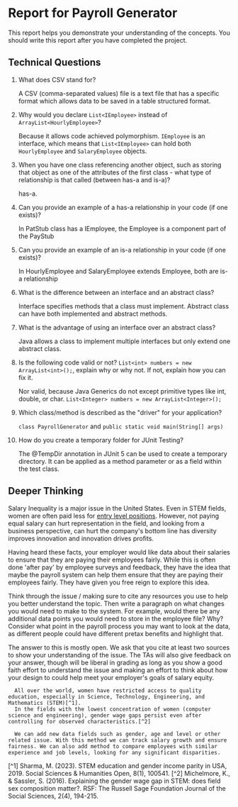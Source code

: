 # Report for Payroll Generator

This report helps you demonstrate your understanding of the concepts. You should write this report after you have completed the project. 

## Technical Questions

1. What does CSV stand for? 

   A CSV (comma-separated values) file is a text file that has a specific format which allows data to be saved in a table structured format.

2. Why would you declare `List<IEmployee>` instead of `ArrayList<HourlyEmployee>`?

   Because it allows code achieved polymorphism. `IEmployee` is an interface, which means that `List<IEmployee>` can hold both `HourlyEmployee` and `SalaryEmployee` objects.

3. When you have one class referencing another object, such as storing that object as one of the attributes of the first class - what type of relationship is that called (between has-a and is-a)?

   has-a.

4. Can you provide an example of a has-a relationship in your code (if one exists)?

   In PatStub class has a IEmployee, the Employee is a component part of the PayStub

5. Can you provide an example of an is-a relationship in your code (if one exists)?

   In HourlyEmployee and SalaryEmployee extends Employee, both are is-a relationship

6. What is the difference between an interface and an abstract class?

    Interface specifies methods that a class must implement. Abstract class can have both implemented and abstract methods.

7. What is the advantage of using an interface over an abstract class?

   Java allows a class to implement multiple interfaces but only extend one abstract class.    

8. Is the following code valid or not? `List<int> numbers = new ArrayList<int>();`, explain why or why not. If not, explain how you can fix it. 

   Nor valid, because Java Generics do not except primitive types like int, double, or char. `List<Integer> numbers = new ArrayList<Integer>();`


9. Which class/method is described as the "driver" for your application? 

   `class PayrollGenerator` and `public static void main(String[] args)`

10. How do you create a temporary folder for JUnit Testing?

    The @TempDir annotation in JUnit 5 can be used to create a temporary directory. It can be applied as a method parameter or as a field within the test class.

## Deeper Thinking 

Salary Inequality is a major issue in the United States. Even in STEM fields, women are often paid less for [entry level positions](https://www.gsb.stanford.edu/insights/whats-behind-pay-gap-stem-jobs). However, not paying equal salary can hurt representation in the field, and looking from a business perspective, can hurt the company's bottom line has diversity improves innovation and innovation drives profits. 

Having heard these facts, your employer would like data about their salaries to ensure that they are paying their employees fairly. While this is often done 'after pay' by employee surveys and feedback, they have the idea that maybe the payroll system can help them ensure that they are paying their employees fairly. They have given you free reign to explore this idea.

Think through the issue / making sure to cite any resources you use to help you better understand the topic. Then write a paragraph on what changes you would need to make to the system. For example, would there be any additional data points you would need to store in the employee file? Why? Consider what point in the payroll process you may want to look at the data, as different people could have different pretax benefits and highlight that. 

The answer to this is mostly open. We ask that you cite at least two sources to show your understanding of the issue. The TAs will also give feedback on your answer, though will be liberal in grading as long as you show a good faith effort to understand the issue and making an effort to think about how your design to could help meet your employer's goals of salary equity. 

      All over the world, women have restricted access to quality education, especially in Science, Technology, Engineering, and Mathematics (STEM)[^1]. 
      In the fields with the lowest concentration of women (computer science and engineering), gender wage gaps persist even after controlling for observed characteristics.[^2]

      We can add new data fields such as gender, age and level or other related issue. With this method we can track salary growth and ensure fairness. We can also add method to compare employees with similar experience and job levels, looking for any significant disparities.

[^1] Sharma, M. (2023). STEM education and gender income parity in USA, 2019. Social Sciences & Humanities Open, 8(1), 100541.
[^2] Michelmore, K., & Sassler, S. (2016). Explaining the gender wage gap in STEM: does field sex composition matter?. RSF: The Russell Sage Foundation Journal of the Social Sciences, 2(4), 194-215.